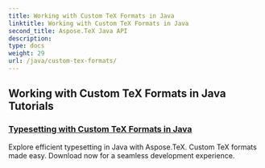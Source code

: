 ```yaml
---
title: Working with Custom TeX Formats in Java
linktitle: Working with Custom TeX Formats in Java
second_title: Aspose.TeX Java API
description: 
type: docs
weight: 29
url: /java/custom-tex-formats/
---
```


## Working with Custom TeX Formats in Java Tutorials
### [Typesetting with Custom TeX Formats in Java](./typesetting-custom-tex-formats/)
Explore efficient typesetting in Java with Aspose.TeX. Custom TeX formats made easy. Download now for a seamless development experience.